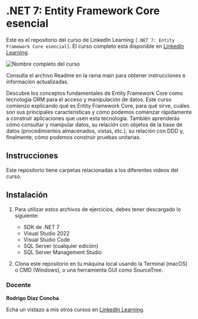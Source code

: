 # .NET 7: Entity Framework Core esencial

Este es el repositorio del curso de LinkedIn Learning `[.NET 7: Entity Framework Core esencial]`. El curso completo está disponible en [LinkedIn Learning][lil-course-url].

![Nombre completo del curso][lil-thumbnail-url]

Consulta el archivo Readme en la rama main para obtener instrucciones e información actualizadas.

Descubre los conceptos fundamentales de Entity Framework Core como tecnología ORM para el acceso y manipulación de datos. Este curso comienzo explicando qué es Entity Framework Core, para qué sirve, cuáles son sus principales características y cómo podemos comenzar rápidamente a construir aplicaciones que usen esta tecnología. También aprenderás cómo consultar y manipular datos, su relación con objetos de la base de datos (procedimientos almacenados, vistas, etc.), su relación con DDD y, finalmente, cómo podemos construir pruebas unitarias.

## Instrucciones

Este repositorio tiene carpetas relacionadas a los diferentes vídeos del curso.


## Instalación

1. Para utilizar estos archivos de ejercicios, debes tener descargado lo siguiente:
   - SDK de .NET 7
   - Visual Studio 2022
   - Visual Studio Code
   - SQL Server (cualquier edición)
   - SQL Server Management Studio

2. Clona este repositorio en tu máquina local usando la Terminal (macOS) o CMD (Windows), o una herramienta GUI como SourceTree.

### Docente

**Rodrigo Díaz Concha**

Echa un vistazo a mis otros cursos en [LinkedIn Learning](https://www.linkedin.com/learning/instructors/rodrigo-diaz-concha).

[0]: # (Replace these placeholder URLs with actual course URLs)
[lil-course-url]: https://www.linkedin.com/learning/building-a-graphql-project-with-react-js
[lil-thumbnail-url]: https://cdn.lynda.com/course/2875095/2875095-1615224395432-16x9.jpg

[1]: # (End of ES-Instruction ###############################################################################################)
